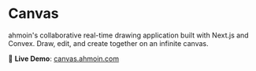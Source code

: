 # Canvas

ahmoin's collaborative real-time drawing application built with Next.js and Convex. Draw, edit, and create together on an infinite canvas.

🎨 **Live Demo**: [canvas.ahmoin.com](https://canvas.ahmoin.com)
